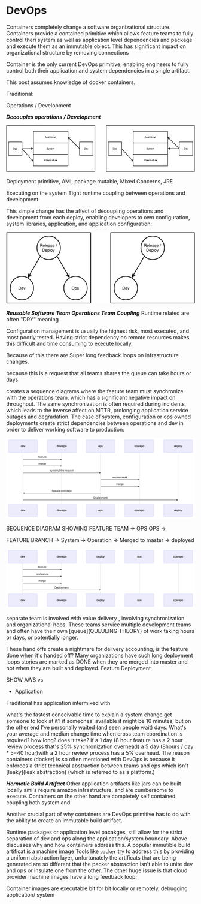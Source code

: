# DevOps


Containers completely change a software organizational structure.  Containers provide a contained primitive which allows feature teams to fully control theri system as well as application level dependencies and package and execute them as an immutable object.  This has significant impact on organizational structure by removing connections

Container is the only current DevOps primitive, enabling engineers to fully control both their application and system dependencies in a single artifact.  




This post assumes knowledge of docker containers.

Traditional:


Operations / Development

***Decouples operations / Development***

<p align="center">
  <img src="static/infra_traditional_vs_containers_layers.png">
</p>


Deployment primitive, AMI, package mutable, Mixed Concerns, JRE

Executing on the system
Tight runtime coupling between operations and development.

This simple change has the affect of decoupling operations and development from each deploy, enabling developers to own configuration, system libraries, application, and application configuration:

<p align="center">
  <img src="static/infra_vs_devops_deploy.png">
</p>



***Reusable Software Team Operations Team Coupling***
Runtime related are often "DRY" meaning

Configuration management is usually the highest risk, most executed, and most poorly tested.  Having  strict dependency on remote resources makes this difficult and time consuming to execute locally.  

Because of this there are Super long feedback loops on infrastructure changes.


because this is a request that all teams shares the queue can take hours or days

creates a sequence diagrams where the feature team must synchronize with the operations team, which has a significant negative impact on throughput.  The same synchronization is often required during incidents, which leads to the inverse affect on MTTR, prolonging application service outages and degradation.
The case of system, configuration or ops owned deployments create strict dependencies between operations and dev in order to deliver working software to production:

<p align="center">
  <img src="static/traditional_sequence.png">
</p>


SEQUENCE DIAGRAM SHOWING FEATURE TEAM -> OPS
OPS ->

FEATURE BRANCH
-> System
-> Operation
-> Merged to master
-> deployed

<p align="center">
  <img src="static/container_sequence.png">
</p>



separate team is involved with value delivery , involving synchronization and organizational hops.  These teams service multiple development teams and often have their own [queue](QUEUEING THEORY) of work taking hours or days, or potentially longer.

These hand offs create a nightmare for delivery accounting, is the feature done when it's handed off? Many organizations have such long deployment loops stories are marked as DONE when they are merged into master and not when they are built and deployed.
Feature Deployment



SHOW AWS vs

- Application

Traditional has application intermixed with



what's the fastest conceivable time to explain a system change get someone to look at it? if someones' available it might be 10 minutes, but on the other end I've personally waited (and seen people wait) days. What's your average and median change time when cross team coordination is required? how long? does it take? if a 1 day (8 hour feature has a 2 hour review process that's 25% synchronization overhead)  a 5 day (8hours / day * 5=40 hour)with a 2 hour review process has a 5% overhead.  The reason containers (docker) is so often mentioned with DevOps is because it enforces a strict technical abstraction between teams and ops which isn't [leaky](leak abstraction) (which is referred to as a platform.)  


***Hermetic Build Artifact***
Other application artifacts like jars can be built locally ami's require amazon infrastructure, and are cumbersome to execute.  Containers on the other hand are completely self contained coupling both system and

Another crucial part of why containers are DevOps primitive has to do with the ability to create an immutable build artifact.

Runtime packages or application level pacakges, still allow for the strict separation of dev and ops along the application/system boundary.  Above discusses why and how containers address this.  A popular immutible build artificat is a machine image Tools like `packer` try to address this by providing a uniform abstraction layer, unfortunately the artificats that are being generated are so different that the packer abstraction isn't able to unite dev and ops or insulate one from the other.  The other huge issue is that cloud provider machine images have a long feedback loop:


Container images are executable bit for bit locally or remotely,  debugging application/ system
